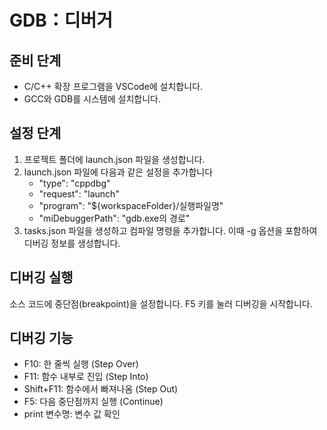 # GDB：디버거

## 준비 단계

- C/C++ 확장 프로그램을 VSCode에 설치합니다.
- GCC와 GDB를 시스템에 설치합니다.

## 설정 단계

1. 프로젝트 폴더에 launch.json 파일을 생성합니다.
2. launch.json 파일에 다음과 같은 설정을 추가합니다
   - "type": "cppdbg"
   - "request": "launch"
   - "program": "${workspaceFolder}/실행파일명"
   - "miDebuggerPath": "gdb.exe의 경로"
3. tasks.json 파일을 생성하고 컴파일 명령을 추가합니다. 이때 -g 옵션을 포함하여 디버깅 정보를 생성합니다.

## 디버깅 실행

소스 코드에 중단점(breakpoint)을 설정합니다.
F5 키를 눌러 디버깅을 시작합니다.

## 디버깅 기능

- F10: 한 줄씩 실행 (Step Over)
- F11: 함수 내부로 진입 (Step Into)
- Shift+F11: 함수에서 빠져나옴 (Step Out)
- F5: 다음 중단점까지 실행 (Continue)
- print 변수명: 변수 값 확인
